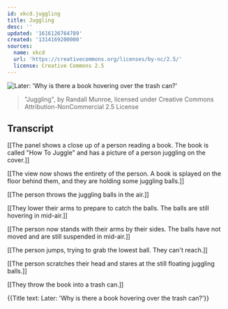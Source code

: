 ```yaml
---
id: xkcd.juggling
title: Juggling
desc: ''
updated: '1616126764789'
created: '1314169200000'
sources:
  name: xkcd
  url: 'https://creativecommons.org/licenses/by-nc/2.5/'
  license: Creative Commons 2.5
---
```

![Later: 'Why is there a book hovering over the trash can?'](https://imgs.xkcd.com/comics/juggling.png)
> "Juggling", by Randall Munroe, licensed under Creative Commons Attribution-NonCommercial 2.5 License

## Transcript
[[The panel shows a close up of a person reading a book. The book is called "How To Juggle" and has a picture of a person juggling on the cover.]]

[[The view now shows the entirety of the person. A book is splayed on the floor behind them, and they are holding some juggling balls.]]

[[The person throws the juggling balls in the air.]]

[[They lower their arms to prepare to catch the balls. The balls are still hovering in mid-air.]]

[[The person now stands with their arms by their sides. The balls have not moved and are still suspended in mid-air.]]

[[The person jumps, trying to grab the lowest ball. They can't reach.]]

[[The person scratches their head and stares at the still floating juggling balls.]]

[[They throw the book into a trash can.]]

{{Title text: Later: 'Why is there a book hovering over the trash can?'}}
